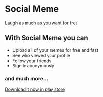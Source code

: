
# Social Meme
Laugh as much as you want for free

## With Social Meme you can

- Upload all of your memes for free and fast
- See who viewed your profile
- Follow your friends
- Sign in anonymously

### and much more...

[Download it now in play store](https://play.google.com/store/apps/details?id=com.george.socialmeme)
